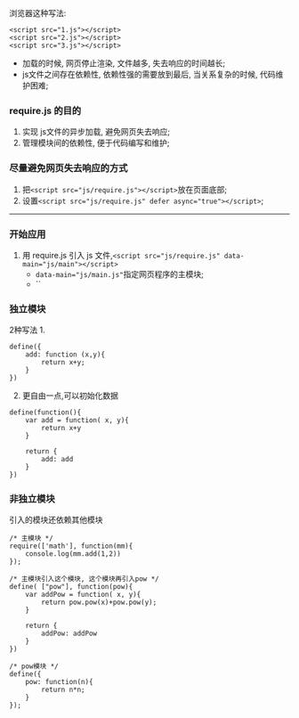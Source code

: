 浏览器这种写法:
```
<script src="1.js"></script>
<script src="2.js"></script>
<script src="3.js"></script>
```
* 加载的时候, 网页停止渲染, 文件越多, 失去响应的时间越长;
* js文件之间存在依赖性, 依赖性强的需要放到最后, 当关系复杂的时候, 代码维护困难;

### require.js 的目的
1. 实现 js文件的异步加载, 避免网页失去响应;
2. 管理模块间的依赖性, 便于代码编写和维护;

### 尽量避免网页失去响应的方式
1. 把`<script src="js/require.js"></script>`放在页面底部;
2. 设置`<script src="js/require.js" defer async="true"></script>`;

*** 

### 开始应用
1. 用 require.js 引入 js 文件,`<script src="js/require.js" data-main="js/main"></script>`
    * `data-main="js/main.js"`指定网页程序的主模块;
    * ``





### 独立模块
2种写法
1. 
```
define({
    add: function (x,y){
        return x+y;
    }
})
```
2. 更自由一点,可以初始化数据  
```
define(function(){
    var add = function( x, y){
        return x+y
    }

    return {
        add: add
    }
})
```

### 非独立模块
引入的模块还依赖其他模块
```
/* 主模块 */
require(['math'], function(mm){
    console.log(mm.add(1,2)) 
});

/* 主模块引入这个模块, 这个模块再引入pow */
define( ["pow"], function(pow){
    var addPow = function( x, y){
        return pow.pow(x)+pow.pow(y);
    }

    return {
        addPow: addPow
    }
})

/* pow模块 */
define({
    pow: function(n){
        return n*n;
    }
});
```